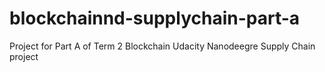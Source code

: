 # blockchainnd-supplychain-part-a
Project for Part A of Term 2 Blockchain Udacity Nanodeegre Supply Chain project
